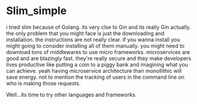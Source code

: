 # Slim_simple

i tried slim because of Golang.
its very clse to Gin and its really Gin actually.
the only problem that you might face is just the downloading and installation.
the instructions are not really clear.
if you wanna install you might going to consider installing all of them manually.
you might need to download tons of middlewares to use micro frameworks.
microservices are good and are blazingly fast.
they're really secure and they make developers lives productive like putting a coin to a piggy bank and imagining what you can achieve.
yeah having microservice architecture than monollithic will save energy.
not to mention the tracking of users in the command line on who is making those requests.


Well...its time to try other languages and frameworks.
